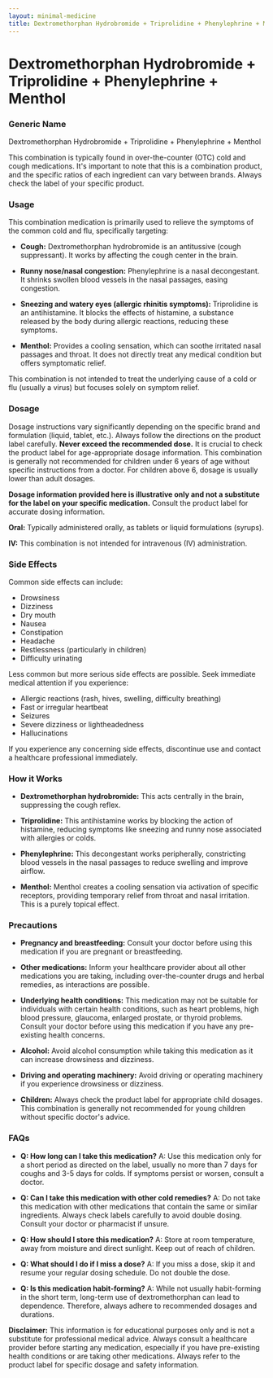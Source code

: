 ```yaml
---
layout: minimal-medicine
title: Dextromethorphan Hydrobromide + Triprolidine + Phenylephrine + Menthol
---
```


# Dextromethorphan Hydrobromide + Triprolidine + Phenylephrine + Menthol
### Generic Name
Dextromethorphan Hydrobromide + Triprolidine + Phenylephrine + Menthol

This combination is typically found in over-the-counter (OTC) cold and cough medications.  It's important to note that this is a combination product, and the specific ratios of each ingredient can vary between brands.  Always check the label of your specific product.


### Usage

This combination medication is primarily used to relieve the symptoms of the common cold and flu, specifically targeting:

* **Cough:** Dextromethorphan hydrobromide is an antitussive (cough suppressant). It works by affecting the cough center in the brain.

* **Runny nose/nasal congestion:** Phenylephrine is a nasal decongestant. It shrinks swollen blood vessels in the nasal passages, easing congestion.

* **Sneezing and watery eyes (allergic rhinitis symptoms):** Triprolidine is an antihistamine. It blocks the effects of histamine, a substance released by the body during allergic reactions, reducing these symptoms.

* **Menthol:** Provides a cooling sensation, which can soothe irritated nasal passages and throat.  It does not directly treat any medical condition but offers symptomatic relief.

This combination is not intended to treat the underlying cause of a cold or flu (usually a virus) but focuses solely on symptom relief.


### Dosage

Dosage instructions vary significantly depending on the specific brand and formulation (liquid, tablet, etc.). Always follow the directions on the product label carefully.  **Never exceed the recommended dose.**  It is crucial to check the product label for age-appropriate dosage information.  This combination is generally not recommended for children under 6 years of age without specific instructions from a doctor. For children above 6, dosage is usually lower than adult dosages.

**Dosage information provided here is illustrative only and not a substitute for the label on your specific medication.**  Consult the product label for accurate dosing information.

**Oral:** Typically administered orally, as tablets or liquid formulations (syrups).


**IV:** This combination is not intended for intravenous (IV) administration.


### Side Effects

Common side effects can include:

* Drowsiness
* Dizziness
* Dry mouth
* Nausea
* Constipation
* Headache
* Restlessness (particularly in children)
* Difficulty urinating

Less common but more serious side effects are possible.  Seek immediate medical attention if you experience:

* Allergic reactions (rash, hives, swelling, difficulty breathing)
* Fast or irregular heartbeat
* Seizures
* Severe dizziness or lightheadedness
* Hallucinations

If you experience any concerning side effects, discontinue use and contact a healthcare professional immediately.


### How it Works

* **Dextromethorphan hydrobromide:** This acts centrally in the brain, suppressing the cough reflex.

* **Triprolidine:** This antihistamine works by blocking the action of histamine, reducing symptoms like sneezing and runny nose associated with allergies or colds.

* **Phenylephrine:** This decongestant works peripherally, constricting blood vessels in the nasal passages to reduce swelling and improve airflow.

* **Menthol:**  Menthol creates a cooling sensation via activation of specific receptors, providing temporary relief from throat and nasal irritation.  This is a purely topical effect.


### Precautions

* **Pregnancy and breastfeeding:** Consult your doctor before using this medication if you are pregnant or breastfeeding.

* **Other medications:** Inform your healthcare provider about all other medications you are taking, including over-the-counter drugs and herbal remedies, as interactions are possible.

* **Underlying health conditions:** This medication may not be suitable for individuals with certain health conditions, such as heart problems, high blood pressure, glaucoma, enlarged prostate, or thyroid problems.  Consult your doctor before using this medication if you have any pre-existing health concerns.

* **Alcohol:** Avoid alcohol consumption while taking this medication as it can increase drowsiness and dizziness.

* **Driving and operating machinery:** Avoid driving or operating machinery if you experience drowsiness or dizziness.

* **Children:**  Always check the product label for appropriate child dosages.  This combination is generally not recommended for young children without specific doctor's advice.


### FAQs

* **Q: How long can I take this medication?**  A:  Use this medication only for a short period as directed on the label, usually no more than 7 days for coughs and 3-5 days for colds. If symptoms persist or worsen, consult a doctor.

* **Q: Can I take this medication with other cold remedies?** A:  Do not take this medication with other medications that contain the same or similar ingredients. Always check labels carefully to avoid double dosing. Consult your doctor or pharmacist if unsure.

* **Q: How should I store this medication?** A: Store at room temperature, away from moisture and direct sunlight. Keep out of reach of children.

* **Q: What should I do if I miss a dose?** A:  If you miss a dose, skip it and resume your regular dosing schedule. Do not double the dose.

* **Q: Is this medication habit-forming?** A:  While not usually habit-forming in the short term, long-term use of dextromethorphan can lead to dependence. Therefore, always adhere to recommended dosages and durations.


**Disclaimer:** This information is for educational purposes only and is not a substitute for professional medical advice. Always consult a healthcare provider before starting any medication, especially if you have pre-existing health conditions or are taking other medications.  Always refer to the product label for specific dosage and safety information.

